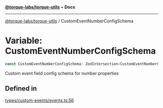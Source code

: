 [**@torque-labs/torque-utils**](../README.md) • **Docs**

***

[@torque-labs/torque-utils](../README.md) / CustomEventNumberConfigSchema

# Variable: CustomEventNumberConfigSchema

```ts
const CustomEventNumberConfigSchema: ZodIntersection<CustomEventNumberConfig>;
```

Custom event field config schema for number properties

## Defined in

[types/custom-events/events.ts:56](https://github.com/torque-labs/torque-utils/blob/fcba00c7b8994c0932484e8f489988b91291c603/types/custom-events/events.ts#L56)
